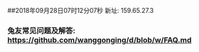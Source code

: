 ##2018年09月28日07时12分07秒 新址: 159.65.27.3
### 兔友常见问题及解答: https://github.com/wanggonging/d/blob/w/FAQ.md
